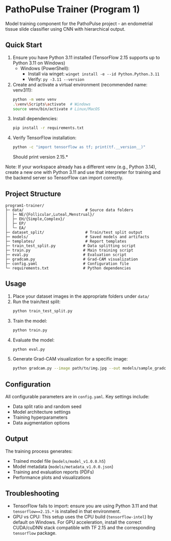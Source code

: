 # PathoPulse Trainer (Program 1)

Model training component for the PathoPulse project - an endometrial tissue slide classifier using CNN with hierarchical output.

## Quick Start

1. Ensure you have Python 3.11 installed (TensorFlow 2.15 supports up to Python 3.11 on Windows)
    - Windows (PowerShell):
       - Install via winget: `winget install -e --id Python.Python.3.11`
       - Verify: `py -3.11 --version`
2. Create and activate a virtual environment (recommended name: venv311):
   ```bash
   python -m venv venv
   .\venv\Scripts\activate  # Windows
   source venv/bin/activate # Linux/MacOS
   ```
3. Install dependencies:
   ```bash
   pip install -r requirements.txt
   ```
4. Verify TensorFlow installation:
   ```bash
   python -c "import tensorflow as tf; print(tf.__version__)"
   ```
   Should print version 2.15.*

Note: If your workspace already has a different venv (e.g., Python 3.14), create a new one with Python 3.11 and use that interpreter for training and the backend server so TensorFlow can import correctly.

## Project Structure

```
program1-trainer/
├─ data/                           # Source data folders
│  ├─ NE/{Follicular,Luteal,Menstrual}/
│  ├─ EH/{Simple,Complex}/
│  ├─ EP/
│  └─ EA/
├─ dataset_split/                  # Train/test split output
├─ models/                         # Saved models and artifacts
├─ templates/                      # Report templates
├─ train_test_split.py            # Data splitting script
├─ train.py                       # Main training script
├─ eval.py                        # Evaluation script
├─ gradcam.py                     # Grad-CAM visualization
├─ config.yaml                    # Configuration file
└─ requirements.txt               # Python dependencies
```

## Usage

1. Place your dataset images in the appropriate folders under `data/`
2. Run the train/test split:
   ```bash
   python train_test_split.py
   ```
3. Train the model:
   ```bash
   python train.py
   ```
4. Evaluate the model:
   ```bash
   python eval.py
   ```
5. Generate Grad-CAM visualization for a specific image:
   ```bash
   python gradcam.py --image path/to/img.jpg --out models/sample_gradcam.png
   ```

## Configuration

All configurable parameters are in `config.yaml`. Key settings include:
- Data split ratio and random seed
- Model architecture settings
- Training hyperparameters
- Data augmentation options

## Output

The training process generates:
- Trained model file (`models/model_v1.0.0.h5`)
- Model metadata (`models/metadata_v1.0.0.json`)
- Training and evaluation reports (PDFs)
- Performance plots and visualizations

## Troubleshooting

- TensorFlow fails to import: ensure you are using Python 3.11 and that `tensorflow==2.15.*` is installed in that environment.
- GPU vs CPU: This setup uses the CPU build (`tensorflow-intel`) by default on Windows. For GPU acceleration, install the correct CUDA/cuDNN stack compatible with TF 2.15 and the corresponding `tensorflow` package.